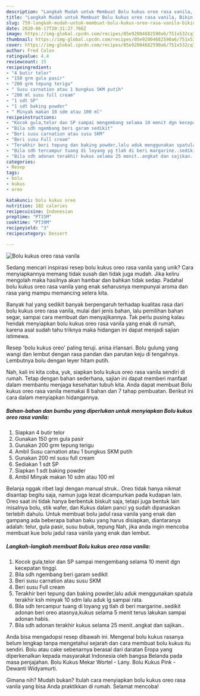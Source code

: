 ```yaml
---
description: "Langkah Mudah untuk Membuat Bolu kukus oreo rasa vanila, Bikin Ngiler"
title: "Langkah Mudah untuk Membuat Bolu kukus oreo rasa vanila, Bikin Ngiler"
slug: 759-langkah-mudah-untuk-membuat-bolu-kukus-oreo-rasa-vanila-bikin-ngiler
date: 2020-06-17T20:31:27.766Z
image: https://img-global.cpcdn.com/recipes/05e92004682590a6/751x532cq70/bolu-kukus-oreo-rasa-vanila-foto-resep-utama.jpg
thumbnail: https://img-global.cpcdn.com/recipes/05e92004682590a6/751x532cq70/bolu-kukus-oreo-rasa-vanila-foto-resep-utama.jpg
cover: https://img-global.cpcdn.com/recipes/05e92004682590a6/751x532cq70/bolu-kukus-oreo-rasa-vanila-foto-resep-utama.jpg
author: Fred Colon
ratingvalue: 4.4
reviewcount: 15
recipeingredient:
- "4 butir telor"
- "150 grm gula pasir"
- "200 grm tepung terigu"
- " Susu carnation atau 1 bungkus SKM putih"
- "200 ml susu full cream"
- "1 sdt SP"
- "1 sdt baking powder"
- " Minyak makan 10 sdm atau 100 ml"
recipeinstructions:
- "Kocok gula,telor dan SP sampai mengembang selama 10 menit dgn kecepatan tinggi."
- "Bila sdh ngembang beri garam sedikit"
- "Beri susu carnation atau susu SKM"
- "Beri susu Full cream"
- "Terakhir beri tepung dan baking powder,lalu aduk menggunakan spatula terakhir ksh minyak 10 sdm lalu aduk lg sampai rata."
- "Bila sdh tercampur tuang di loyang yg tlah di beri margarine..sedikit adonan beri oreo atasnya,kukus selama 5 menit terus lakukan sampai adonan habis."
- "Bila sdh adonan terakhir kukus selama 25 menit..angkat dan sajikan.."
categories:
- Resep
tags:
- bolu
- kukus
- oreo

katakunci: bolu kukus oreo 
nutrition: 182 calories
recipecuisine: Indonesian
preptime: "PT15M"
cooktime: "PT39M"
recipeyield: "3"
recipecategory: Dessert

---
```



![Bolu kukus oreo rasa vanila](https://img-global.cpcdn.com/recipes/05e92004682590a6/751x532cq70/bolu-kukus-oreo-rasa-vanila-foto-resep-utama.jpg)

Sedang mencari inspirasi resep bolu kukus oreo rasa vanila yang unik? Cara menyiapkannya memang tidak susah dan tidak juga mudah. Jika keliru mengolah maka hasilnya akan hambar dan bahkan tidak sedap. Padahal bolu kukus oreo rasa vanila yang enak seharusnya mempunyai aroma dan rasa yang mampu memancing selera kita.

Banyak hal yang sedikit banyak berpengaruh terhadap kualitas rasa dari bolu kukus oreo rasa vanila, mulai dari jenis bahan, lalu pemilihan bahan segar, sampai cara membuat dan menyajikannya. Tak perlu pusing kalau hendak menyiapkan bolu kukus oreo rasa vanila yang enak di rumah, karena asal sudah tahu triknya maka hidangan ini dapat menjadi sajian istimewa.

Resep &#39;bolu kukus oreo&#39; paling teruji. anisa irlansari. Bolu gulung yang wangi dan lembut dengan rasa pandan dan parutan keju di tengahnya. Lembutnya bolu dengan leyer hitam putih.


Nah, kali ini kita coba, yuk, siapkan bolu kukus oreo rasa vanila sendiri di rumah. Tetap dengan bahan sederhana, sajian ini dapat memberi manfaat dalam membantu menjaga kesehatan tubuh kita. Anda dapat membuat Bolu kukus oreo rasa vanila memakai 8 bahan dan 7 tahap pembuatan. Berikut ini cara dalam menyiapkan hidangannya.

<!--inarticleads1-->

##### Bahan-bahan dan bumbu yang diperlukan untuk menyiapkan Bolu kukus oreo rasa vanila:

1. Siapkan 4 butir telor
1. Gunakan 150 grm gula pasir
1. Gunakan 200 grm tepung terigu
1. Ambil  Susu carnation atau 1 bungkus SKM putih
1. Gunakan 200 ml susu full cream
1. Sediakan 1 sdt SP
1. Siapkan 1 sdt baking powder
1. Ambil  Minyak makan 10 sdm atau 100 ml


Belanja nggak ribet lagi dengan manual struk.. Oreo tidak hanya nikmat disantap begitu saja, namun juga lezat dicampurkan pada kudapan lain. Oreo saat ini tidak hanya berbentuk biskuit saja, tetapi juga bentuk lain misalnya bolu, stik wafer, dan Kukus dalam panci yg sudah dipanaskan terlebih dahulu. Untuk membuat bolu jadul rasa vanila yang enak dan gampang ada beberapa bahan baku yang harus disiapkan, diantaranya adalah: telur, gula pasir, susu bubuk, tepung Nah, jika anda ingin mencoba membuat kue bolu jadul rasa vanila yang enak dan lembut. 

<!--inarticleads2-->

##### Langkah-langkah membuat Bolu kukus oreo rasa vanila:

1. Kocok gula,telor dan SP sampai mengembang selama 10 menit dgn kecepatan tinggi.
1. Bila sdh ngembang beri garam sedikit
1. Beri susu carnation atau susu SKM
1. Beri susu Full cream
1. Terakhir beri tepung dan baking powder,lalu aduk menggunakan spatula terakhir ksh minyak 10 sdm lalu aduk lg sampai rata.
1. Bila sdh tercampur tuang di loyang yg tlah di beri margarine..sedikit adonan beri oreo atasnya,kukus selama 5 menit terus lakukan sampai adonan habis.
1. Bila sdh adonan terakhir kukus selama 25 menit..angkat dan sajikan..


Anda bisa mengadopsi resep dibawah ini. Mengenal bolu kukus rasanya belum lengkap tanpa mengetahui sejarah dan cara membuat bolu kukus itu sendiri. Bolu atau cake sebenarnya berasal dari daratan Eropa yang diperkenalkan kepada masyarakat Indonesia oleh bangsa Belanda pada masa penjajahan. Bolu Kukus Mekar Wortel - Lany. Bolu Kukus Pink - Dewanti Widyamurti. 

Gimana nih? Mudah bukan? Itulah cara menyiapkan bolu kukus oreo rasa vanila yang bisa Anda praktikkan di rumah. Selamat mencoba!
